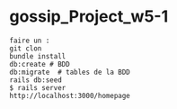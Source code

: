 # gossip_Project_w5-1

    faire un :
    git clon
    bundle install
    db:create # BDD
    db:migrate  # tables de la BDD
    rails db:seed 
    $ rails server
    http://localhost:3000/homepage
    

